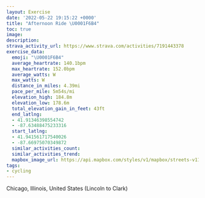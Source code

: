 ```yaml
---
layout: Exercise
date: '2022-05-22 19:15:22 +0000'
title: "Afternoon Ride \U0001F6B4"
toc: true
image:
description:
strava_activity_url: https://www.strava.com/activities/7191443378
exercise_data:
  emoji: "\U0001F6B4"
  average_heartrate: 140.1bpm
  max_heartrate: 152.0bpm
  average_watts: W
  max_watts: W
  distance_in_miles: 4.39mi
  pace_per_mile: 5m54s/mi
  elevation_high: 184.8m
  elevation_low: 178.6m
  total_elevation_gain_in_feet: 43ft
  end_latlng:
  - 41.91346398554742
  - -87.63488475233316
  start_latlng:
  - 41.941561717540026
  - -87.66975070349872
  similar_activities_count:
  similar_activities_trend:
  mapbox_image_url: https://api.mapbox.com/styles/v1/mapbox/streets-v11/static/path-5+787af2-1.0(wu~~F~~avONWHYBW%40%5DQiFMgG%40aBE%7BGBuBDuAGcBCcC%3FkCCyE%3F%7DICiB%3FmCIcD%3FcJCkBBuBCyBG%7B%40AwAFgCKgJ%3FeCBwAI%7BJCcNDu%40HKLEtB%3FzAEjA%3FZCBCBe%40JU%40I%40s%40KqHFeOC%7D%40KqAQ_AaAgCMSIC%40ExBcBt%40s%40l%40s%40j%40YX%5BNWx%40gB%60AiA~%40gBz%40%7D%40f%40%7D%40dA%7BATc%40Vs%40NUZWlBeArByAbAc%40hAU%60C%7B%40v%40Qj%40Sx%40Ox%40CbBTTBlA%3F%60%40E%60%40Od%40g%40RO%5EMd%40A~%40PhAJtB%40x%40ApAKrB%5D%7CAe%40hAk%40b%40%5B%7C%40u%40nBqBXQz%40Wh%40CVBNFLLXr%40VV%7C%40%60%40n%40P~%40Fb%40%3Fd%40ExB%5D%60AGt%40Wn%40M~%40Kv%40S~A_%40l%40Qp%40IjB%5BvBWlI%7BAdFwAvAg%40v%40c%40dBy%40nBeALEd%40Gh%40YVSBGCOIKKGa%40GGBI%5EA%3FEOAFVfBTfATt%40BGEc%40BABBBl%40Qr%40Bz%40AjDF~%40R%60AVp%40RPj%40JdAB%5CDr%40XZ%5EHP%40JCfADRJLH%60AHd%40Hz%40%5ExAZt%40T%5EHP%40~%40C%7CCYj%40%7BABKBCB%3FHJLF%40PA),pin-s-s+e5b22e(-87.66976,41.94156),pin-s-f+89ae00(-87.63489,41.913459999999965)/auto/800x800?access_token=pk.eyJ1Ijoiam9zaGJlY2ttYW4iLCJhIjoiY205eWR2aDd1MWZ6djJrbXc4a3M0bWZleiJ9.XiG9OWkNcZk2QzjJbxLB4A
tags:
- cycling
---
```




Chicago, Illinois, United States (Lincoln to Clark)

